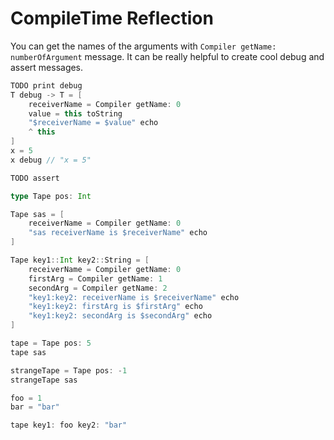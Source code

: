# CompileTime Reflection

You can get the names of the arguments with 
`Compiler getName: numberOfArgument` message.
It can be really helpful to create cool debug and assert messages.

```Scala
TODO print debug
T debug -> T = [
    receiverName = Compiler getName: 0
    value = this toString
    "$receiverName = $value" echo
    ^ this
]
x = 5
x debug // "x = 5"

TODO assert
```

```Scala
type Tape pos: Int

Tape sas = [
    receiverName = Compiler getName: 0
    "sas receiverName is $receiverName" echo
]

Tape key1::Int key2::String = [
    receiverName = Compiler getName: 0
    firstArg = Compiler getName: 1
    secondArg = Compiler getName: 2
    "key1:key2: receiverName is $receiverName" echo
    "key1:key2: firstArg is $firstArg" echo
    "key1:key2: secondArg is $secondArg" echo
]

tape = Tape pos: 5
tape sas

strangeTape = Tape pos: -1
strangeTape sas

foo = 1
bar = "bar"

tape key1: foo key2: "bar"


```